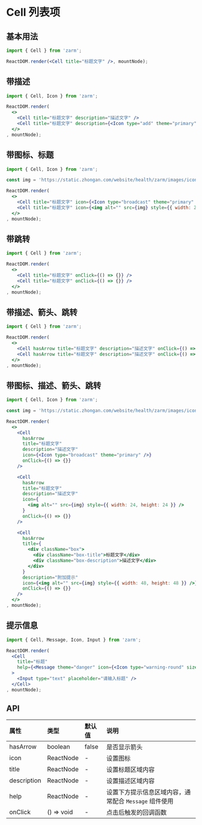 # Cell 列表项



## 基本用法
```jsx
import { Cell } from 'zarm';

ReactDOM.render(<Cell title="标题文字" />, mountNode);
```



## 带描述
```jsx
import { Cell, Icon } from 'zarm';

ReactDOM.render(
  <>
    <Cell title="标题文字" description="描述文字" />
    <Cell title="标题文字" description={<Icon type="add" theme="primary" size="sm" />} />
  </>
, mountNode);
```



## 带图标、标题
```jsx
import { Cell, Icon } from 'zarm';

const img = 'https://static.zhongan.com/website/health/zarm/images/icons/state.png';

ReactDOM.render(
  <>
    <Cell title="标题文字" icon={<Icon type="broadcast" theme="primary" />} />
    <Cell title="标题文字" icon={<img alt="" src={img} style={{ width: 24, height: 24 }} />} />
  </>
, mountNode);
```



## 带跳转
```jsx
import { Cell } from 'zarm';

ReactDOM.render(
  <>
    <Cell title="标题文字" onClick={() => {}} />
    <Cell title="标题文字" onClick={() => {}} />
  </>
, mountNode);
```


## 带描述、箭头、跳转
```jsx
import { Cell } from 'zarm';

ReactDOM.render(
  <>
    <Cell hasArrow title="标题文字" description="描述文字" onClick={() => {}} />
    <Cell hasArrow title="标题文字" description="描述文字" onClick={() => {}} />
  </>
, mountNode);
```



## 带图标、描述、箭头、跳转
```jsx
import { Cell, Icon } from 'zarm';

const img = 'https://static.zhongan.com/website/health/zarm/images/icons/state.png';

ReactDOM.render(
  <>
    <Cell
      hasArrow
      title="标题文字"
      description="描述文字"
      icon={<Icon type="broadcast" theme="primary" />}
      onClick={() => {}}
    />

    <Cell 
      hasArrow
      title="标题文字"
      description="描述文字"
      icon={
        <img alt="" src={img} style={{ width: 24, height: 24 }} />
      }
      onClick={() => {}}
    />

    <Cell
      hasArrow
      title={
        <div className="box">
          <div className="box-title">标题文字</div>
          <div className="box-description">描述文字</div>
        </div>
      }
      description="附加提示"
      icon={<img alt="" src={img} style={{ width: 48, height: 48 }} />}
      onClick={() => {}}
    />
  </>
, mountNode);
```



## 提示信息
```jsx
import { Cell, Message, Icon, Input } from 'zarm';

ReactDOM.render(
  <Cell
    title="标题"
    help={<Message theme="danger" icon={<Icon type="warning-round" size="sm" />}>标题不能为空</Message>}
  >
    <Input type="text" placeholder="请输入标题" />
  </Cell>
, mountNode);
```



## API

| 属性 | 类型 | 默认值 | 说明 |
| :--- | :--- | :--- | :--- |
| hasArrow | boolean | false | 是否显示箭头 |
| icon | ReactNode | - | 设置图标 |
| title | ReactNode | - | 设置标题区域内容 |
| description | ReactNode | - | 设置描述区域内容 |
| help | ReactNode | - | 设置下方提示信息区域内容，通常配合 `Message` 组件使用 |
| onClick | () => void | - | 点击后触发的回调函数 |
